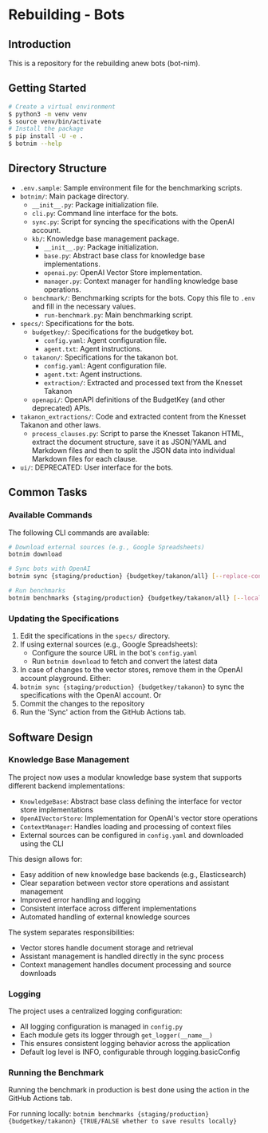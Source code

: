# Rebuilding - Bots

## Introduction

This is a repository for the rebuilding anew bots (bot-nim).

## Getting Started

```bash
# Create a virtual environment
$ python3 -m venv venv
$ source venv/bin/activate
# Install the package
$ pip install -U -e .
$ botnim --help
```

## Directory Structure

- `.env.sample`: Sample environment file for the benchmarking scripts.
- `botnim/`: Main package directory.
  - `__init__.py`: Package initialization file.
  - `cli.py`: Command line interface for the bots.
  - `sync.py`: Script for syncing the specifications with the OpenAI account.
  - `kb/`: Knowledge base management package.
    - `__init__.py`: Package initialization.
    - `base.py`: Abstract base class for knowledge base implementations.
    - `openai.py`: OpenAI Vector Store implementation.
    - `manager.py`: Context manager for handling knowledge base operations.
  - `benchmark/`: Benchmarking scripts for the bots.
      Copy this file to `.env` and fill in the necessary values.
    - `run-benchmark.py`: Main benchmarking script.
- `specs/`: Specifications for the bots.
  - `budgetkey/`: Specifications for the budgetkey bot.
    - `config.yaml`: Agent configuration file.
    - `agent.txt`: Agent instructions.
  - `takanon/`: Specifications for the takanon bot.
    - `config.yaml`: Agent configuration file.
    - `agent.txt`: Agent instructions.
    - `extraction/`: Extracted and processed text from the Knesset Takanon
  - `openapi/`: OpenAPI definitions of the BudgetKey (and other deprecated) APIs.
- `takanon_extractions/`: Code and extracted content from the Knesset Takanon and other laws.
  - `process_clauses.py`: Script to parse the Knesset Takanon HTML, extract the document structure, save it as JSON/YAML and Markdown files and then to split the JSON data into individual Markdown files for each clause.
- `ui/`: DEPRECATED: User interface for the bots.

## Common Tasks

### Available Commands

The following CLI commands are available:

```bash
# Download external sources (e.g., Google Spreadsheets)
botnim download

# Sync bots with OpenAI
botnim sync {staging/production} {budgetkey/takanon/all} [--replace-context]

# Run benchmarks
botnim benchmarks {staging/production} {budgetkey/takanon/all} [--local] [--reuse-answers] [--select failed/all/ID] [--concurrency N]
```

### Updating the Specifications

1. Edit the specifications in the `specs/` directory.
2. If using external sources (e.g., Google Spreadsheets):
   - Configure the source URL in the bot's `config.yaml`
   - Run `botnim download` to fetch and convert the latest data
3. In case of changes to the vector stores, remove them in the OpenAI account playground.
Either:
4. `botnim sync {staging/production} {budgetkey/takanon}` to sync the specifications with the OpenAI account.
Or
5. Commit the changes to the repository
6. Run the 'Sync' action from the GitHub Actions tab.

## Software Design

### Knowledge Base Management

The project now uses a modular knowledge base system that supports different backend implementations:

- `KnowledgeBase`: Abstract base class defining the interface for vector store implementations
- `OpenAIVectorStore`: Implementation for OpenAI's vector store operations
- `ContextManager`: Handles loading and processing of context files
- External sources can be configured in `config.yaml` and downloaded using the CLI

This design allows for:
- Easy addition of new knowledge base backends (e.g., Elasticsearch)
- Clear separation between vector store operations and assistant management
- Improved error handling and logging
- Consistent interface across different implementations
- Automated handling of external knowledge sources

The system separates responsibilities:
- Vector stores handle document storage and retrieval
- Assistant management is handled directly in the sync process
- Context management handles document processing and source downloads

### Logging

The project uses a centralized logging configuration:
- All logging configuration is managed in `config.py`
- Each module gets its logger through `get_logger(__name__)`
- This ensures consistent logging behavior across the application
- Default log level is INFO, configurable through logging.basicConfig

### Running the Benchmark

Running the benchmark in production is best done using the action in the GitHub Actions tab.

For running locally:
`botnim benchmarks {staging/production} {budgetkey/takanon} {TRUE/FALSE whether to save results locally}`

  